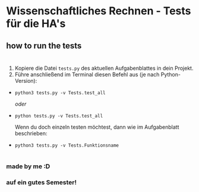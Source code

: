 # Wissenschaftliches Rechnen - Tests für die HA's



## how to run the tests
#
1. Kopiere die Datei `tests.py` des aktuellen Aufgabenblattes in dein Projekt.
2. Führe anschließend im Terminal diesen Befehl aus (je nach Python-Version):


-   ```shell
    python3 tests.py -v Tests.test_all
    ```
    _oder_

-   ```shell
    python tests.py -v Tests.test_all
    ```
    
    Wenn du doch einzeln testen möchtest, dann wie im Aufgabenblatt beschrieben:
-   ```shell
    python3 tests.py -v Tests.Funktionsname
    ```
#
### made by me :D

### auf ein gutes Semester!